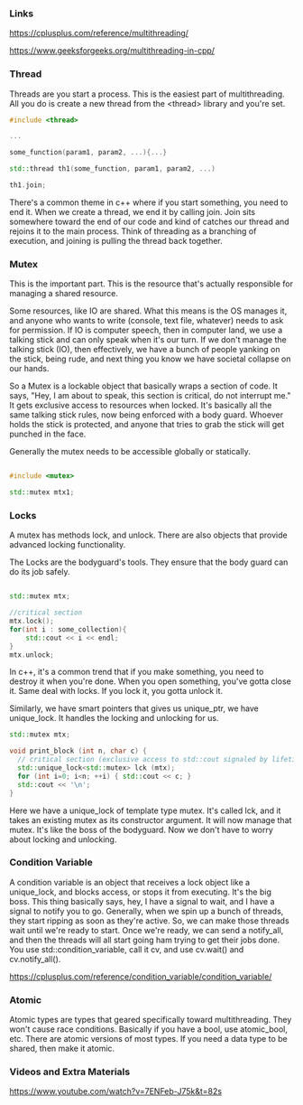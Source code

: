 ### Links

https://cplusplus.com/reference/multithreading/

https://www.geeksforgeeks.org/multithreading-in-cpp/

### Thread

Threads are you start a process. This is the easiest part of multithreading. All you do is create a new thread from the \<thread\> library and you're set.

```c++
#include <thread>

...

some_function(param1, param2, ...){...}

std::thread th1(some_function, param1, param2, ...)

th1.join;
```

There's a common theme in c++ where if you start something, you need to end it. When we create a thread, we end it by calling join. Join sits somewhere toward the end of our code and kind of catches our thread and rejoins it to the main process. Think of threading as a branching of execution, and joining is pulling the thread back together.

### Mutex

This is the important part. This is the resource that's actually responsible for managing a shared resource.

Some resources, like IO are shared. What this means is the OS manages it, and anyone who wants to write (console, text file, whatever) needs to ask for permission. If IO is computer speech, then in computer land, we use a talking stick and can only speak when it's our turn. If we don't manage the talking stick (IO), then effectively, we have a bunch of people yanking on the stick, being rude, and next thing you know we have societal collapse on our hands.

So a Mutex is a lockable object that basically wraps a section of code. It says, "Hey, I am about to speak, this section is critical, do not interrupt me." It gets exclusive access to resources when locked. It's basically all the same talking stick rules, now being enforced with a body guard. Whoever holds the stick is protected, and anyone that tries to grab the stick will get punched in the face.

Generally the mutex needs to be accessible globally or statically.

```C++

#include <mutex>

std::mutex mtx1;

```

### Locks

A mutex has methods lock, and unlock. There are also objects that provide advanced locking functionality.

The Locks are the bodyguard's tools. They ensure that the body guard can do its job safely. 

```C++

std::mutex mtx;

//critical section
mtx.lock();
for(int i : some_collection){
	std::cout << i << endl;
}
mtx.unlock;

```

In c++, it's a common trend that if you make something, you need to destroy it when you're done. When you open something, you've gotta close it. Same deal with locks. If you lock it, you gotta unlock it.

Similarly, we have smart pointers that gives us unique_ptr, we have unique_lock. It handles the locking and unlocking for us.

```C++
std::mutex mtx;

void print_block (int n, char c) {
  // critical section (exclusive access to std::cout signaled by lifetime of lck):
  std::unique_lock<std::mutex> lck (mtx);
  for (int i=0; i<n; ++i) { std::cout << c; }
  std::cout << '\n';
}
```

Here we have a unique_lock of template type mutex. It's called lck, and it takes an existing mutex as its constructor argument. It will now manage that mutex. It's like the boss of the bodyguard. Now we don't have to worry about locking and unlocking. 

### Condition Variable

A condition variable is an object that receives a lock object like a unique_lock, and blocks access, or stops it from executing. It's the big boss. This thing basically says, hey, I have a signal to wait, and I have a signal to notify you to go. Generally, when we spin up a bunch of threads, they start ripping as soon as they're active. So, we can make those threads wait until we're ready to start. Once we're ready, we can send a notify_all, and then the threads will all start going ham trying to get their jobs done. You use std::condition_variable, call it cv, and use cv.wait() and cv.notify_all().

https://cplusplus.com/reference/condition_variable/condition_variable/

### Atomic

Atomic types are types that geared specifically toward multithreading. They won't cause race conditions. Basically if you have a bool, use atomic_bool, etc. There are atomic versions of most types. If you need a data type to be shared, then make it atomic.

### Videos and Extra Materials

https://www.youtube.com/watch?v=7ENFeb-J75k&t=82s